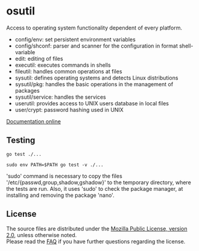 # osutil

Access to operating system functionality dependent of every platform.

+ config/env: set persistent environment variables
+ config/shconf: parser and scanner for the configuration in format shell-variable
+ edit: editing of files
+ executil: executes commands in shells
+ fileutil: handles common operations at files
+ sysutil: defines operating systems and detects Linux distributions
+ sysutil/pkg: handles the basic operations in the management of packages
+ sysutil/service: handles the services
+ userutil: provides access to UNIX users database in local files
+ user/crypt: password hashing used in UNIX

[Documentation online](http://godoc.org/github.com/tredoe/osutil)

## Testing

`go test ./...`

`sudo env PATH=$PATH go test -v ./...`

'sudo' command is necessary to copy the files '/etc/{passwd,group,shadow,gshadow}' to the temporary directory, where the tests are run.
Also, it uses 'sudo' to check the package manager, at installing and removing the package 'nano'.


## License

The source files are distributed under the [Mozilla Public License, version 2.0](http://mozilla.org/MPL/2.0/),
unless otherwise noted.  
Please read the [FAQ](http://www.mozilla.org/MPL/2.0/FAQ.html)
if you have further questions regarding the license.
